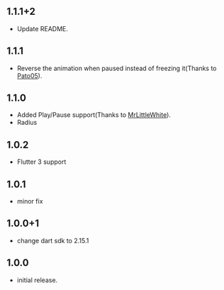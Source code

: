 ## 1.1.1+2

- Update README.

## 1.1.1

- Reverse the animation when paused instead of freezing it(Thanks to [Pato05](https://github.com/Pato05)).

## 1.1.0

- Added Play/Pause support(Thanks to [MrLittleWhite](https://github.com/MrLittleWhite)).
- Radius

## 1.0.2

- Flutter 3 support

## 1.0.1

- minor fix

## 1.0.0+1

- change dart sdk to 2.15.1

## 1.0.0

- initial release.
